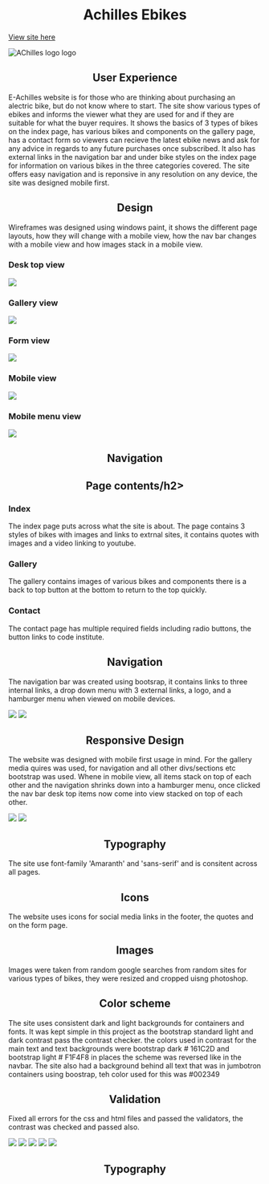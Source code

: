 <h1 align="center">Achilles Ebikes</h1>

<a href="https://develogenics.github.io/Achilles-Ebikes/" rel="nofollow">View site here</a>

![AChilles logo logo](images/mockup.jpg)

<h2 align="center">User Experience</h2>

E-Achilles website is for those who are thinking about purchasing an alectric bike, but do not know where to start. The site show various types of ebikes and informs the viewer what they are used for and if they are suitable for what the buyer requires. It shows the basics of 3 types of bikes on the index page, has various bikes and components on the gallery page, has a contact form so viewers can recieve the latest ebike news and ask for any advice in regards to any future purchases once subscribed. It also has external links in the navigation bar and under bike styles on the index page for information on various bikes in the three categories covered. The site offers easy navigation and is reponsive in any resolution on any device, the site was designed mobile first.

<h2 align="center">Design</h2>

Wireframes was designed using windows paint, it shows the different page layouts, how they will change with a mobile view, how the nav bar changes with a mobile view and how images stack in a mobile view.

<h3>Desk top view</h3>

<img src="images/desk-wire.png">

<h3>Gallery view</h3>

<img src="images/gallery-wire.png">

<h3>Form view</h3>

<img src="images/form-wire.png">

<h3>Mobile view</h3>

<img src="images/mobile-wire.png">

<h3>Mobile menu view</h3>

<img src="images/mobile-menu-wire.png">

<h2 align="center">Navigation</h2>

<h2 align="center">Page contents/h2>
  
<h3>Index</h3>

The index page puts across what the site is about. The page contains 3 styles of bikes with images and links to extrnal sites, it contains quotes with images and a video linking to youtube.
  
<h3>Gallery</h3>
  
The gallery contains images of various bikes and components there is a back to top button at the bottom to return to the top quickly.
  
<h3>Contact</h3>

The contact page has multiple required fields including radio buttons, the button links to code institute.
  
<h2 align="center">Navigation</h2>
  
The navigation bar was created using bootsrap, it contains links to three internal links, a drop down menu with 3 external links, a logo, and a hamburger menu when viewed on mobile devices.

<img src="images/navbar-desk.jpg">

<img src="images/navbar-mobile.jpg">

<h2 align="center">Responsive Design</h2>

The website was designed with mobile first usage in mind. For the gallery media quires was used, for navigation and all other divs/sections etc bootstrap was used. Whene in mobile view, all items stack on top of each other and the navigation shrinks down into a hamburger menu, once clicked the nav bar desk top items now come into view stacked on top of each other.

<img src="images/desk-responsive.png">

<img src="images/mobile-responsive.png">
  
<h2 align="center">Typography</h2>

The site use font-family 'Amaranth' and 'sans-serif' and is consitent across all pages.
  
<h2 align="center">Icons</h2>
  
The website uses icons for social media links in the footer, the quotes and on the form page.

<h2 align="center">Images</h2>
  
Images were taken from random google searches from random sites for various types of bikes, they were resized and cropped uisng photoshop.

<h2 align="center">Color scheme</h2>

The site uses consistent dark and light backgrounds for containers and fonts. It was kept simple in this project as the bootstrap standard light and dark contrast pass the contrast checker. the colors used in contrast for the main text and text backgrounds were bootstrap dark # 161C2D and bootstrap light # F1F4F8 in places the scheme was reversed like in the navbar. The site also had a background behind all text that was in jumbotron containers using boostrap, teh color used for this was #002349 

<h2 align="center">Validation</h2>

Fixed all errors for the css and html files and passed the validators, the contrast was checked and passed also.

<img src="images/contrast.png">
  
<img src="images/index-checked.jpg">
  
<img src="images/gallery-checked.jpg">
  
<img src="images/contrast-checked.jpg">
  
<img src="images/css-checked.jpg">
  
<h2 align="center">Typography</h2>



